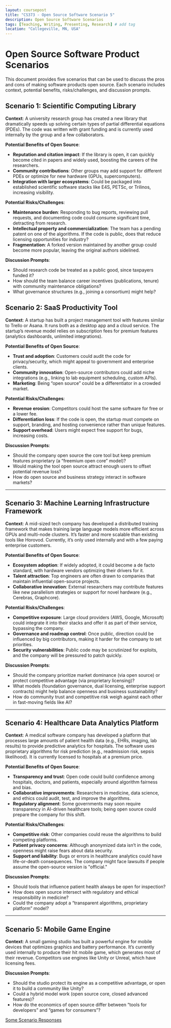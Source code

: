 ```yaml
---
layout: coursepost
title: "CS373 - Open Source Software Scenario 5"
description: Open Source Software Scenarios
tags: [Teaching, Writing, Presenting, Research] # add tag
location: "Collegeville, MN, USA"
---
```

# Open Source Software Product Scenarios

This document provides five scenarios that can be used to discuss the pros and cons of making software products open source. Each scenario includes context, potential benefits, risks/challenges, and discussion prompts.

## Scenario 1: Scientific Computing Library

**Context**:
A university research group has created a new library that dramatically speeds up solving certain types of partial differential equations (PDEs). The code was written with grant funding and is currently used internally by the group and a few collaborators.

**Potential Benefits of Open Source**:
- **Reputation and citation impact**: If the library is open, it can quickly become cited in papers and widely used, boosting the careers of the researchers.
- **Community contributions**: Other groups may add support for different PDEs or optimize for new hardware (GPUs, supercomputers).
- **Integration with larger ecosystems**: Could be packaged into established scientific software stacks like E4S, PETSc, or Trilinos, increasing visibility.

**Potential Risks/Challenges**:
- **Maintenance burden**: Responding to bug reports, reviewing pull requests, and documenting code could consume significant time, detracting from research.
- **Intellectual property and commercialization**: The team has a pending patent on one of the algorithms. If the code is public, does that reduce licensing opportunities for industry?
- **Fragmentation**: A forked version maintained by another group could become more popular, leaving the original authors sidelined.

**Discussion Prompts**:
- Should research code be treated as a public good, since taxpayers funded it?
- How should the team balance career incentives (publications, tenure) with community maintenance obligations?
- What governance structures (e.g., joining a consortium) might help?

## Scenario 2: SaaS Productivity Tool

**Context**:
A startup has built a project management tool with features similar to Trello or Asana. It runs both as a desktop app and a cloud service. The startup’s revenue model relies on subscription fees for premium features (analytics dashboards, unlimited integrations).

**Potential Benefits of Open Source**:
- **Trust and adoption**: Customers could audit the code for privacy/security, which might appeal to government and enterprise clients.
- **Community innovation**: Open-source contributors could add niche integrations (e.g., linking to lab equipment scheduling, custom APIs).
- **Marketing**: Being “open source” could be a differentiator in a crowded market.

**Potential Risks/Challenges**:
- **Revenue erosion**: Competitors could host the same software for free or a lower fee.
- **Differentiation loss**: If the code is open, the startup must compete on support, branding, and hosting convenience rather than unique features.
- **Support overhead**: Users might expect free support for bugs, increasing costs.

**Discussion Prompts**:
- Should the company open source the core tool but keep premium features proprietary (a “freemium open core” model)?
- Would making the tool open source attract enough users to offset potential revenue loss?
- How do open source and business strategy interact in software markets?

---

## Scenario 3: Machine Learning Infrastructure Framework

**Context**:
A mid-sized tech company has developed a distributed training framework that makes training large language models more efficient across GPUs and multi-node clusters. It’s faster and more scalable than existing tools like Horovod. Currently, it’s only used internally and with a few paying enterprise customers.

**Potential Benefits of Open Source**:
- **Ecosystem adoption**: If widely adopted, it could become a de facto standard, with hardware vendors optimizing their drivers for it.
- **Talent attraction**: Top engineers are often drawn to companies that maintain influential open-source projects.
- **Collaborative innovation**: External researchers may contribute features like new parallelism strategies or support for novel hardware (e.g., Cerebras, Graphcore).

**Potential Risks/Challenges**:
- **Competitive exposure**: Large cloud providers (AWS, Google, Microsoft) could integrate it into their stacks and offer it as part of their service, bypassing the company.
- **Governance and roadmap control**: Once public, direction could be influenced by big contributors, making it harder for the company to set priorities.
- **Security vulnerabilities**: Public code may be scrutinized for exploits, and the company will be pressured to patch quickly.

**Discussion Prompts**:
- Should the company prioritize market dominance (via open source) or protect competitive advantage (via proprietary licensing)?
- What models (foundation governance, dual licensing, enterprise support contracts) might help balance openness and business sustainability?
- How do community trust and competitive risk weigh against each other in fast-moving fields like AI?

---

## Scenario 4: Healthcare Data Analytics Platform

**Context**:
A medical software company has developed a platform that processes large amounts of patient health data (e.g., EHRs, imaging, lab results) to provide predictive analytics for hospitals. The software uses proprietary algorithms for risk prediction (e.g., readmission risk, sepsis likelihood). It is currently licensed to hospitals at a premium price.

**Potential Benefits of Open Source**:
- **Transparency and trust**: Open code could build confidence among hospitals, doctors, and patients, especially around algorithm fairness and bias.
- **Collaborative improvements**: Researchers in medicine, data science, and ethics could audit, test, and improve the algorithms.
- **Regulatory alignment**: Some governments may soon require transparency in AI-driven healthcare tools; being open source could prepare the company for this shift.

**Potential Risks/Challenges**:
- **Competitive risk**: Other companies could reuse the algorithms to build competing platforms.
- **Patient privacy concerns**: Although anonymized data isn’t in the code, openness might raise fears about data security.
- **Support and liability**: Bugs or errors in healthcare analytics could have life-or-death consequences. The company might face lawsuits if people assume the open-source version is "official."

**Discussion Prompts**:
- Should tools that influence patient health always be open for inspection?
- How does open source intersect with regulatory and ethical responsibility in medicine?
- Could the company adopt a “transparent algorithms, proprietary platform” model?

---

## Scenario 5: Mobile Game Engine

**Context**:
A small gaming studio has built a powerful engine for mobile devices that optimizes graphics and battery performance. It’s currently used internally to produce their hit mobile game, which generates most of their revenue. Competitors use engines like Unity or Unreal, which have licensing fees.

**Discussion Prompts**:
- Should the studio protect its engine as a competitive advantage, or open it to build a community like Unity?
- Could a hybrid model work (open source core, closed advanced features)?
- How do the economics of open source differ between “tools for developers” and “games for consumers”?

[Some Scenario Responses](./SoftwareScenarioResponses5.md)